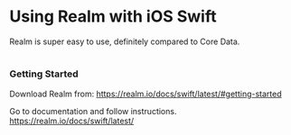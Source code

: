 # Using Realm with iOS Swift

Realm is super easy to use, definitely compared to Core Data. 

# <h3> Getting Started </h3>

Download Realm from:
https://realm.io/docs/swift/latest/#getting-started

Go to documentation and follow instructions.
https://realm.io/docs/swift/latest/
